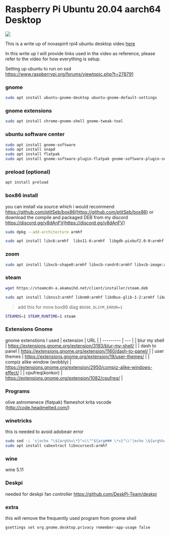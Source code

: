 # Raspberry Pi Ubuntu 20.04 aarch64 Desktop

[![](https://github.com/novaspirit/rpi_ubu64_desktop/raw/main/screenshot.png)](https://github.com/novaspirit/rpi_ubu64_desktop/blob/main/screenshot.png)

This is a write up of novaspirit rpi4 ubuntu desktop video [here](https://youtube.com/novaspirittech/)

In this write up I will provide links used in the video as reference, please refer to the video for how everything is setup.

Setting up ubuntu to run on ssd
https://www.raspberrypi.org/forums/viewtopic.php?t=278791

### gnome
```sh
sudo apt install ubuntu-gnome-desktop ubuntu-gnome-default-settings
```

### gnome extensions

```sh
sudo apt install chrome-gnome-shell gnome-tweak-tool
```

### ubuntu software center
```sh
sudo apt install gnome-software 
sudo apt install snapd
sudo apt install flatpak
sudo apt install gnome-software-plugin-flatpak gnome-software-plugin-snap
```

### preload (optional)
```sh
apt install preload
```

### box86 install
you can install via source which i would recommend
https://github.com/ptitSeb/box86(https://github.com/ptitSeb/box86)
or download the compile and packaged DEB from my discord 
https://discord.gg/v8dAnFV(https://discord.gg/v8dAnFV)

```sh
sudo dpkg --add-architecture armhf
```
```sh
sudo apt install libc6:armhf  libx11-6:armhf  libgdk-pixbuf2.0-0:armhf libgtk2.0-0:armhf libstdc++6:armhf libsdl2-2.0-0:armhf mesa-va-drivers:armhf libsdl1.2-dev:armhf libsdl-mixer1.2:armhf libpng16-16:armhf libcal3d12v5:armhf libsdl2-net-2.0-0:armhf libopenal1:armhf libsdl2-image-2.0-0:armhf libvorbis-dev:armhf libcurl4:armhf osspd:armhf pulseaudio:armhf libjpeg62:armhf libudev1:armhf libgl1-mesa-dev:armhf libsnappy1v5:armhf libx11-dev:armhf libsmpeg0:armhf libboost-filesystem1.67.0:armhf libboost-program-options1.67.0:armhf libavcodec58:armhf libavformat58:armhf libswscale5:armhf libmyguiengine3debian1v5:armhf libboost-iostreams1.67.0:armhf  libsdl2-mixer-2.0-0:armhf
```

### zoom
```sh
sudo apt install libxcb-shape0:armhf libxcb-randr0:armhf libxcb-image:armhf libxcb-image0:armhf libxcb-xtest0:armhf libxcb-keysyms1:armhf libdbus-1-3:armhf
```

### steam
```sh
wget https://steamcdn-a.akamaihd.net/client/installer/steam.deb
```
```sh
sudo apt install libnss3:armhf libnm0:armhf libdbus-glib-1-2:armhf libudev1:armhf libnspr4:armhf libgudev-1.0-0:armhf libusb-1.0-0:armhf libappindicator1:armhf
```
> add this for more box86 diag
>``` BOX86_DLSYM_ERROR=1 ```

```sh
STEAMOS=1 STEAM_RUNTIME=1 steam
```

### Extensions Gnome
gnome extenstions I used
| extension | URL |
| --------- | --- |
| blur my shell | https://extensions.gnome.org/extension/3193/blur-my-shell/ |
| dash to panel | https://extensions.gnome.org/extension/1160/dash-to-panel/ |
| user themes | https://extensions.gnome.org/extension/19/user-themes/ |
| compiz alike window (wobbly) | https://extensions.gnome.org/extension/2950/compiz-alike-windows-effect/ |
| cpufreq(konkor) | https://extensions.gnome.org/extension/1082/cpufreq/ |


### Programs
olive
astromenece (flatpak)
flameshot
krita
vscode (http://code.headmelted.com/)


### winetricks
this is needed to avoid adobeair error
```sh
sudo sed -i 's|echo "\${arg%%=\*}"=\\""${arg### \*=}"\\"|echo \${arg%%=\*}=\\"\${arg### \*=}\\"|g' /usr/local/bin/winetricks
sudo apt install cabextract libncurses5:armhf
```

### wine
wine 5.11

### Deskpi
needed for deskpi fan controller
https://github.com/DeskPi-Team/deskpi

### extra
this will remove the frequently used program from gnome shell
```sh
gsettings set org.gnome.desktop.privacy remember-app-usage false
```


